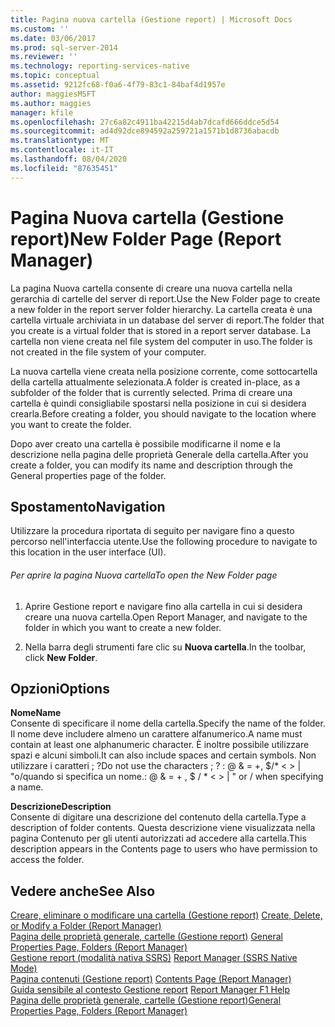 ```yaml
---
title: Pagina nuova cartella (Gestione report) | Microsoft Docs
ms.custom: ''
ms.date: 03/06/2017
ms.prod: sql-server-2014
ms.reviewer: ''
ms.technology: reporting-services-native
ms.topic: conceptual
ms.assetid: 9212fc68-f0a6-4f79-83c1-84baf4d1957e
author: maggiesMSFT
ms.author: maggies
manager: kfile
ms.openlocfilehash: 27c6a82c4911ba42215d4ab7dcafd666ddce5d54
ms.sourcegitcommit: ad4d92dce894592a259721a1571b1d8736abacdb
ms.translationtype: MT
ms.contentlocale: it-IT
ms.lasthandoff: 08/04/2020
ms.locfileid: "87635451"
---
```

# <a name="new-folder-page-report-manager"></a><span data-ttu-id="aeca7-102">Pagina Nuova cartella (Gestione report)</span><span class="sxs-lookup"><span data-stu-id="aeca7-102">New Folder Page (Report Manager)</span></span>
  <span data-ttu-id="aeca7-103">La pagina Nuova cartella consente di creare una nuova cartella nella gerarchia di cartelle del server di report.</span><span class="sxs-lookup"><span data-stu-id="aeca7-103">Use the New Folder page to create a new folder in the report server folder hierarchy.</span></span> <span data-ttu-id="aeca7-104">La cartella creata è una cartella virtuale archiviata in un database del server di report.</span><span class="sxs-lookup"><span data-stu-id="aeca7-104">The folder that you create is a virtual folder that is stored in a report server database.</span></span> <span data-ttu-id="aeca7-105">La cartella non viene creata nel file system del computer in uso.</span><span class="sxs-lookup"><span data-stu-id="aeca7-105">The folder is not created in the file system of your computer.</span></span>  
  
 <span data-ttu-id="aeca7-106">La nuova cartella viene creata nella posizione corrente, come sottocartella della cartella attualmente selezionata.</span><span class="sxs-lookup"><span data-stu-id="aeca7-106">A folder is created in-place, as a subfolder of the folder that is currently selected.</span></span> <span data-ttu-id="aeca7-107">Prima di creare una cartella è quindi consigliabile spostarsi nella posizione in cui si desidera crearla.</span><span class="sxs-lookup"><span data-stu-id="aeca7-107">Before creating a folder, you should navigate to the location where you want to create the folder.</span></span>  
  
 <span data-ttu-id="aeca7-108">Dopo aver creato una cartella è possibile modificarne il nome e la descrizione nella pagina delle proprietà Generale della cartella.</span><span class="sxs-lookup"><span data-stu-id="aeca7-108">After you create a folder, you can modify its name and description through the General properties page of the folder.</span></span>  
  
## <a name="navigation"></a><span data-ttu-id="aeca7-109">Spostamento</span><span class="sxs-lookup"><span data-stu-id="aeca7-109">Navigation</span></span>  
 <span data-ttu-id="aeca7-110">Utilizzare la procedura riportata di seguito per navigare fino a questo percorso nell'interfaccia utente.</span><span class="sxs-lookup"><span data-stu-id="aeca7-110">Use the following procedure to navigate to this location in the user interface (UI).</span></span>  
  
###### <a name="to-open-the-new-folder-page"></a><span data-ttu-id="aeca7-111">Per aprire la pagina Nuova cartella</span><span class="sxs-lookup"><span data-stu-id="aeca7-111">To open the New Folder page</span></span>  
  
1.  <span data-ttu-id="aeca7-112">Aprire Gestione report e navigare fino alla cartella in cui si desidera creare una nuova cartella.</span><span class="sxs-lookup"><span data-stu-id="aeca7-112">Open Report Manager, and navigate to the folder in which you want to create a new folder.</span></span>  
  
2.  <span data-ttu-id="aeca7-113">Nella barra degli strumenti fare clic su **Nuova cartella**.</span><span class="sxs-lookup"><span data-stu-id="aeca7-113">In the toolbar, click **New Folder**.</span></span>  
  
## <a name="options"></a><span data-ttu-id="aeca7-114">Opzioni</span><span class="sxs-lookup"><span data-stu-id="aeca7-114">Options</span></span>  
 <span data-ttu-id="aeca7-115">**Nome**</span><span class="sxs-lookup"><span data-stu-id="aeca7-115">**Name**</span></span>  
 <span data-ttu-id="aeca7-116">Consente di specificare il nome della cartella.</span><span class="sxs-lookup"><span data-stu-id="aeca7-116">Specify the name of the folder.</span></span> <span data-ttu-id="aeca7-117">Il nome deve includere almeno un carattere alfanumerico.</span><span class="sxs-lookup"><span data-stu-id="aeca7-117">A name must contain at least one alphanumeric character.</span></span> <span data-ttu-id="aeca7-118">È inoltre possibile utilizzare spazi e alcuni simboli.</span><span class="sxs-lookup"><span data-stu-id="aeca7-118">It can also include spaces and certain symbols.</span></span> <span data-ttu-id="aeca7-119">Non utilizzare i caratteri ; ?</span><span class="sxs-lookup"><span data-stu-id="aeca7-119">Do not use the characters ; ?</span></span> <span data-ttu-id="aeca7-120">: \@ & = +, $/\* \< > | "o/quando si specifica un nome.</span><span class="sxs-lookup"><span data-stu-id="aeca7-120">: \@ & = + , $ / \* \< > | " or / when specifying a name.</span></span>  
  
 <span data-ttu-id="aeca7-121">**Descrizione**</span><span class="sxs-lookup"><span data-stu-id="aeca7-121">**Description**</span></span>  
 <span data-ttu-id="aeca7-122">Consente di digitare una descrizione del contenuto della cartella.</span><span class="sxs-lookup"><span data-stu-id="aeca7-122">Type a description of folder contents.</span></span> <span data-ttu-id="aeca7-123">Questa descrizione viene visualizzata nella pagina Contenuto per gli utenti autorizzati ad accedere alla cartella.</span><span class="sxs-lookup"><span data-stu-id="aeca7-123">This description appears in the Contents page to users who have permission to access the folder.</span></span>  
  
## <a name="see-also"></a><span data-ttu-id="aeca7-124">Vedere anche</span><span class="sxs-lookup"><span data-stu-id="aeca7-124">See Also</span></span>  
 <span data-ttu-id="aeca7-125">[Creare, eliminare o modificare una cartella &#40;Gestione report&#41;](report-server/create-delete-or-modify-a-folder-report-manager.md) </span><span class="sxs-lookup"><span data-stu-id="aeca7-125">[Create, Delete, or Modify a Folder &#40;Report Manager&#41;](report-server/create-delete-or-modify-a-folder-report-manager.md) </span></span>  
 <span data-ttu-id="aeca7-126">[Pagina delle proprietà generale, cartelle &#40;Gestione report&#41;](../../2014/reporting-services/general-properties-page-folders-report-manager.md) </span><span class="sxs-lookup"><span data-stu-id="aeca7-126">[General Properties Page, Folders &#40;Report Manager&#41;](../../2014/reporting-services/general-properties-page-folders-report-manager.md) </span></span>  
 <span data-ttu-id="aeca7-127">[Gestione report &#40;modalità nativa SSRS&#41;](../../2014/reporting-services/report-manager-ssrs-native-mode.md) </span><span class="sxs-lookup"><span data-stu-id="aeca7-127">[Report Manager  &#40;SSRS Native Mode&#41;](../../2014/reporting-services/report-manager-ssrs-native-mode.md) </span></span>  
 <span data-ttu-id="aeca7-128">[Pagina contenuti &#40;Gestione report&#41;](../../2014/reporting-services/contents-page-report-manager.md) </span><span class="sxs-lookup"><span data-stu-id="aeca7-128">[Contents Page &#40;Report Manager&#41;](../../2014/reporting-services/contents-page-report-manager.md) </span></span>  
 <span data-ttu-id="aeca7-129">[Guida sensibile al contesto Gestione report](../../2014/reporting-services/report-manager-f1-help.md) </span><span class="sxs-lookup"><span data-stu-id="aeca7-129">[Report Manager F1 Help](../../2014/reporting-services/report-manager-f1-help.md) </span></span>  
 [<span data-ttu-id="aeca7-130">Pagina delle proprietà generale, cartelle &#40;Gestione report&#41;</span><span class="sxs-lookup"><span data-stu-id="aeca7-130">General Properties Page, Folders &#40;Report Manager&#41;</span></span>](../../2014/reporting-services/general-properties-page-folders-report-manager.md)  
  
  
